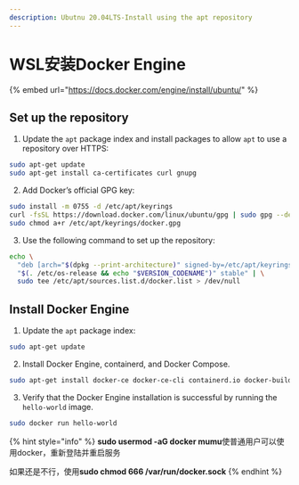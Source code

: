 ```yaml
---
description: Ubutnu 20.04LTS-Install using the apt repository
---
```


# WSL安装Docker Engine

{% embed url="https://docs.docker.com/engine/install/ubuntu/" %}

## **Set up the repository**

1. Update the `apt` package index and install packages to allow `apt` to use a repository over HTTPS:

```sh
sudo apt-get update
sudo apt-get install ca-certificates curl gnupg
```

2. Add Docker’s official GPG key:

```sh
sudo install -m 0755 -d /etc/apt/keyrings
curl -fsSL https://download.docker.com/linux/ubuntu/gpg | sudo gpg --dearmor -o /etc/apt/keyrings/docker.gpg
sudo chmod a+r /etc/apt/keyrings/docker.gpg
```

3. Use the following command to set up the repository:

```sh
echo \
  "deb [arch="$(dpkg --print-architecture)" signed-by=/etc/apt/keyrings/docker.gpg] https://download.docker.com/linux/ubuntu \
  "$(. /etc/os-release && echo "$VERSION_CODENAME")" stable" | \
  sudo tee /etc/apt/sources.list.d/docker.list > /dev/null
```

## **Install Docker Engine**

1. Update the `apt` package index:

```sh
sudo apt-get update
```

2. Install Docker Engine, containerd, and Docker Compose.

```sh
sudo apt-get install docker-ce docker-ce-cli containerd.io docker-buildx-plugin docker-compose-plugin
```

3. Verify that the Docker Engine installation is successful by running the `hello-world` image.

```sh
sudo docker run hello-world
```

{% hint style="info" %}
**sudo usermod -aG docker mumu**使普通用户可以使用docker，重新登陆并重启服务

如果还是不行，使用**sudo chmod 666 /var/run/docker.sock**
{% endhint %}
